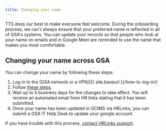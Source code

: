 ```yaml
---
title: Changing your name
---
```


TTS does our best to make everyone feel welcome. During the onboarding process, we can't always ensure that your preferred name is reflected in all of GSA's systems. You can update your records so that people who look at your name on emails and in Google Meet are reminded to use the name that makes you most comfortable.

## Changing your name across GSA

You can change your name by following these steps:

1. Log in to the [GSA network or a VPN]({{ site.baseurl }}/how-to-log-in/)
1. Follow [these steps](https://corporateapps.gsa.gov/files/HR-Links-Guide_-Changing-Your-Name_Final-Oct-2020docx.pdf).
1. Wait up to 5 business days for the changes to take effect. You will receive an automated email from HR links stating that it has been submitted.
1. Once your name has been updated in GCIMS via HRLinks, you can submit a GSA IT Help Desk to update your google account.

If you have trouble with this process, [contact HRLinks support](https://corporateapps.gsa.gov/hr-links/hr-links-support/).

